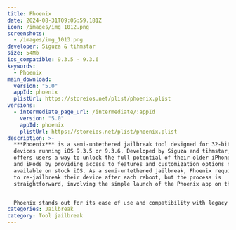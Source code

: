 ```yaml
---
title: Phoenix
date: 2024-08-31T09:05:59.181Z
icon: /images/img_1012.png
screenshots:
  - /images/img_1013.png
developer: Siguza & tihmstar
size: 54Mb
ios_compatible: 9.3.5 - 9.3.6
keywords:
  - Phoenix
main_download:
  version: "5.0"
  appId: phoenix
  plistUrl: https://storeios.net/plist/phoenix.plist
versions:
  - intermediate_page_url: /intermediate/:appId
    version: "5.0"
    appId: phoenix
    plistUrl: https://storeios.net/plist/phoenix.plist
description: >-
  ***Phoenix*** is a semi-untethered jailbreak tool designed for 32-bit iOS
  devices running iOS 9.3.5 or 9.3.6. Developed by Siguza and tihmstar, Phoenix
  offers users a way to unlock the full potential of their older iPhones, iPads,
  and iPods by providing access to features and customization options not
  available on stock iOS. As a semi-untethered jailbreak, Phoenix requires users
  to re-jailbreak their device after each reboot, but the process is
  straightforward, involving the simple launch of the Phoenix app on the device.


  Phoenix stands out for its ease of use and compatibility with legacy devices that have been largely forgotten by the mainstream iOS community. It opens up possibilities for installing tweaks, themes, and apps that were otherwise inaccessible, breathing new life into older hardware. The tool’s reliance on known exploits makes it reliable yet safe for those looking to extend the functionality of their devices. Although iOS 9.3.5 and 9.3.6 are now considered outdated, Phoenix provides a valuable solution for users who wish to continue using their older devices with enhanced capabilities.
categories: Jailbreak
category: Tool jailbreak
---
```

